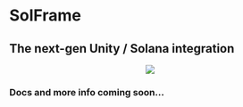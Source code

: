 # SolFrame

## The next-gen Unity / Solana integration

<p align="center">
  <img src="https://user-images.githubusercontent.com/31132987/167861958-f87acaa1-9757-441a-a9a4-413c25144d84.png">
</p>

### Docs and more info coming soon...
